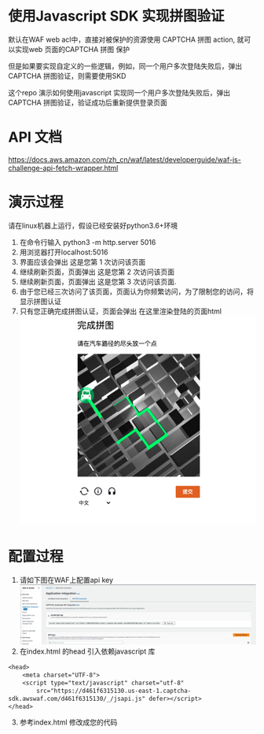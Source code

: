 # 使用Javascript SDK 实现拼图验证
默认在WAF web acl中，直接对被保护的资源使用 CAPTCHA 拼图 action, 就可以实现web 页面的CAPTCHA 拼图 保护

但是如果要实现自定义的一些逻辑，例如，同一个用户多次登陆失败后，弹出CAPTCHA 拼图验证，则需要使用SKD

这个repo 演示如何使用javascript 实现同一个用户多次登陆失败后，弹出CAPTCHA 拼图验证，验证成功后重新提供登录页面


# API 文档
https://docs.aws.amazon.com/zh_cn/waf/latest/developerguide/waf-js-challenge-api-fetch-wrapper.html

# 演示过程
请在linux机器上运行，假设已经安装好python3.6+环境
1. 在命令行输入 python3 -m http.server 5016
2. 用浏览器打开localhost:5016
3. 界面应该会弹出 这是您第 1 次访问该页面
4. 继续刷新页面，页面弹出 这是您第 2 次访问该页面
5. 继续刷新页面，页面弹出 这是您第 3 次访问该页面.
6. 由于您已经三次访问了该页面，页面认为你频繁访问，为了限制您的访问，将显示拼图认证
7. 只有您正确完成拼图认证，页面会弹出 在这里渲染登陆的页面html
![配置api key](./assets/a2.png)

# 配置过程
1. 请如下图在WAF上配置api key
![配置api key](./assets/a1.png)
2. 在index.html 的head 引入依赖javascript 库
```
<head>
    <meta charset="UTF-8">
    <script type="text/javascript" charset="utf-8"
        src="https://d461f6315130.us-east-1.captcha-sdk.awswaf.com/d461f6315130/_/jsapi.js" defer></script>
</head>
```
3. 参考index.html 修改成您的代码
